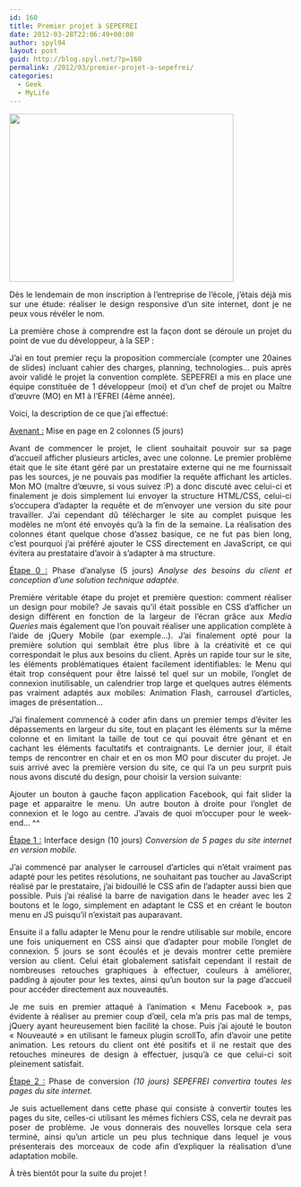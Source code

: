 ```yaml
---
id: 160
title: Premier projet à SEPEFREI
date: 2012-03-28T22:06:49+00:00
author: spyl94
layout: post
guid: http://blog.spyl.net/?p=160
permalink: /2012/03/premier-projet-a-sepefrei/
categories:
  - Geek
  - MyLife
---
```

<p style="text-align: justify;">
  <a href="http://blog.spyl.net/wp-content/uploads/2012/03/responsive_design.png"><img class="aligncenter size-full wp-image-166" title="responsive_design" src="http://blog.spyl.net/wp-content/uploads/2012/03/responsive_design.png" alt="" width="400" height="300" srcset="http://blog.spyl.net/wp-content/uploads/2012/03/responsive_design-300x225.png 300w, http://blog.spyl.net/wp-content/uploads/2012/03/responsive_design.png 400w" sizes="(max-width: 400px) 100vw, 400px" /></a>
</p>

<p style="text-align: justify;">
  Dès le lendemain de mon inscription à l’entreprise de l’école, j’étais déjà mis sur une étude: réaliser le design responsive d&rsquo;un site internet, dont je ne peux vous révéler le nom.
</p>

<p style="text-align: justify;">
  La première chose à comprendre est la façon dont se déroule un projet du point de vue du développeur, à la SEP :
</p>

<p style="text-align: justify;">
  J’ai en tout premier reçu la proposition commerciale (compter une 20aines de slides) incluant cahier des charges, planning, technologies… puis après avoir validé le projet la convention complète. SEPEFREI a mis en place une équipe constituée de 1 développeur (moi) et d’un chef de projet ou Maître d’œuvre (MO) en M1 à l’EFREI (4ème année).
</p>

<p style="text-align: justify;">
  Voici, la description de ce que j’ai effectué:
</p>

<p style="text-align: justify;">
  <span style="text-decoration: underline;">Avenant :</span> Mise en page en 2 colonnes (5 jours)
</p>

<p style="text-align: justify;">
  Avant de commencer le projet, le client souhaitait pouvoir sur sa page d’accueil afficher plusieurs articles, avec une colonne. Le premier problème était que le site étant géré par un prestataire externe qui ne me fournissait pas les sources, je ne pouvais pas modifier la requête affichant les articles. Mon MO (maître d’œuvre, si vous suivez :P) a donc discuté avec celui-ci et finalement je dois simplement lui envoyer la structure HTML/CSS, celui-ci s’occupera d’adapter la requête et de m’envoyer une version du site pour travailler. J’ai cependant dû télécharger le site au complet puisque les modèles ne m’ont été envoyés qu’à la fin de la semaine. La réalisation des colonnes étant quelque chose d’assez basique, ce ne fut pas bien long, c&rsquo;est pourquoi j’ai préféré ajouter le CSS directement en JavaScript, ce qui évitera au prestataire d’avoir à s’adapter à ma structure.
</p>

<p style="text-align: justify;">
  <span style="text-decoration: underline;">Étape 0 :</span> Phase d’analyse (5 jours) <em>Analyse des besoins du client et conception d’une solution technique adaptée.</em>
</p>

<p style="text-align: justify;">
  Première véritable étape du projet et première question: comment réaliser un design pour mobile? Je savais qu’il était possible en CSS d’afficher un design différent en fonction de la largeur de l’écran grâce aux <em>Media Queries</em> mais également que l’on pouvait réaliser une application complète à l’aide de jQuery Mobile (par exemple…). J’ai finalement opté pour la première solution qui semblait être plus libre à la créativité et ce qui correspondait le plus aux besoins du client. Après un rapide tour sur le site, les éléments problématiques étaient facilement identifiables: le Menu qui était trop conséquent pour être laissé tel quel sur un mobile, l’onglet de connexion inutilisable, un calendrier trop large et quelques autres éléments pas vraiment adaptés aux mobiles: Animation Flash, carrousel d’articles, images de présentation…
</p>

<p style="text-align: justify;">
  J’ai finalement commencé à coder afin dans un premier temps d’éviter les dépassements en largeur du site, tout en plaçant les éléments sur la même colonne et en limitant la taille de tout ce qui pouvait être gênant et en cachant les éléments facultatifs et contraignants. Le dernier jour, il était temps de rencontrer en chair et en os mon MO pour discuter du projet. Je suis arrivé avec la première version du site, ce qui l’a un peu surprit puis nous avons discuté du design, pour choisir la version suivante:
</p>

<p style="text-align: justify;">
  Ajouter un bouton à gauche façon application Facebook, qui fait slider la page et apparaitre le menu. Un autre bouton à droite pour l’onglet de connexion et le logo au centre. J’avais de quoi m’occuper pour le week-end… ^^
</p>

<p style="text-align: justify;">
  <span style="text-decoration: underline;">Étape 1 :</span> Interface design (10 jours)<em> Conversion de 5 pages du site internet en version mobile.</em>
</p>

<p style="text-align: justify;">
  J’ai commencé par analyser le carrousel d’articles qui n’était vraiment pas adapté pour les petites résolutions, ne souhaitant pas toucher au JavaScript réalisé par le prestataire, j’ai bidouillé le CSS afin de l’adapter aussi bien que possible. Puis j’ai réalisé la barre de navigation dans le header avec les 2 boutons et le logo, simplement en adaptant le CSS et en créant le bouton menu en JS puisqu’il n’existait pas auparavant.
</p>

<p style="text-align: justify;">
  Ensuite il a fallu adapter le Menu pour le rendre utilisable sur mobile, encore une fois uniquement en CSS ainsi que d’adapter pour mobile l’onglet de connexion. 5 jours se sont écoulés et je devais montrer cette première version au client. Celui était globalement satisfait cependant il restait de nombreuses retouches graphiques à effectuer, couleurs à améliorer, padding à ajouter pour les textes, ainsi qu’un bouton sur la page d’accueil pour accéder directement aux nouveautés.
</p>

<p style="text-align: justify;">
  Je me suis en premier attaqué à l’animation « Menu Facebook », pas évidente à réaliser au premier coup d’œil, cela m’a pris pas mal de temps, jQuery ayant heureusement bien facilité la chose. Puis j’ai ajouté le bouton « Nouveauté » en utilisant le fameux plugin scrollTo, afin d’avoir une petite animation. Les retours du client ont été positifs et il ne restait que des retouches mineures de design à effectuer, jusqu’à ce que celui-ci soit pleinement satisfait.
</p>

<p style="text-align: justify;">
  <span style="text-decoration: underline;">Étape 2 :</span> Phase de conversion<em> (10 jours) SEPEFREI convertira toutes les pages du site internet.</em>
</p>

<p style="text-align: justify;">
  Je suis actuellement dans cette phase qui consiste à convertir toutes les pages du site, celles-ci utilisant les mêmes fichiers CSS, cela ne devrait pas poser de problème. Je vous donnerais des nouvelles lorsque cela sera terminé, ainsi qu’un article un peu plus technique dans lequel je vous présenterais des morceaux de code afin d’expliquer la réalisation d’une adaptation mobile.
</p>

<p style="text-align: justify;">
  À très bientôt pour la suite du projet !
</p>